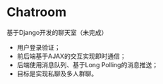# Chatroom
基于Django开发的聊天室（未完成）
- 用户登录验证；
- 前后端基于AJAX的交互实现即时通信；
- 后端使用消息队列、基于Long Polling的消息推送；
- 目标是实现私聊及多人群聊。
